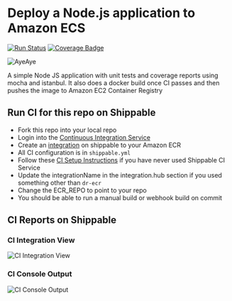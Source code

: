 # Deploy a Node.js application to Amazon ECS

[![Run Status](https://api.shippable.com/projects/591920dcc8458b0700d166f7/badge?branch=master)](https://app.shippable.com/github/devops-recipes/deploy-ecs-unmanaged) [![Coverage Badge](https://api.shippable.com/projects/591920dcc8458b0700d166f7/coverageBadge?branch=master)](https://app.shippable.com/github/devops-recipes/deploy-ecs-unmanaged)

![AyeAye](https://github.com/devops-recipes/deploy-ecs-unmanaged/blob/master/public/resources/images/captain.png)

A simple Node JS application with unit tests and coverage reports using mocha and istanbul. It also does a docker build once CI passes and then pushes the image to Amazon EC2 Container Registry

## Run CI for this repo on Shippable
* Fork this repo into your local repo
* Login into the [Continuous Integration Service](wwww.shippable.com)
* Create an [integration](http://docs.shippable.com/integrations/imageRegistries/ecr/) on shippable to your Amazon ECR
* All CI configuration is in `shippable.yml`
* Follow these [CI Setup Instructions](http://docs.shippable.com/ci/runFirstBuild/) if you have never used Shippable CI Service
* Update the integrationName in the integration.hub section if you used something other than `dr-ecr`
* Change the ECR_REPO to point to your repo
* You should be able to run a manual build or webhook build on commit

## CI Reports on Shippable

### CI Integration View
![CI Integration View](https://github.com/devops-recipes/deploy-ecs-unmanaged/blob/master/public/resources/images/integration-creation.png)

### CI Console Output
![CI Console Output](https://github.com/devops-recipes/deploy-ecs-unmanaged/blob/master/public/resources/images/console.jpg)
